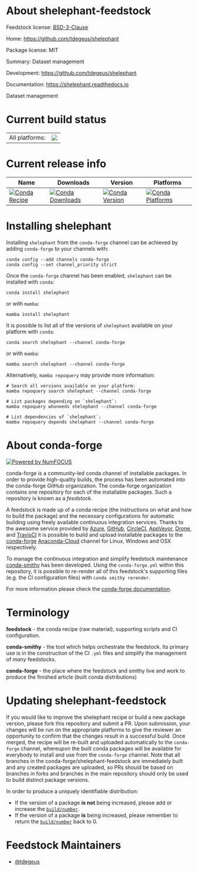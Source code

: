 About shelephant-feedstock
==========================

Feedstock license: [BSD-3-Clause](https://github.com/conda-forge/shelephant-feedstock/blob/main/LICENSE.txt)

Home: https://github.com/tdegeus/shelephant

Package license: MIT

Summary: Dataset management

Development: https://github.com/tdegeus/shelephant

Documentation: https://shelephant.readthedocs.io

Dataset management

Current build status
====================


<table><tr><td>All platforms:</td>
    <td>
      <a href="https://dev.azure.com/conda-forge/feedstock-builds/_build/latest?definitionId=11184&branchName=main">
        <img src="https://dev.azure.com/conda-forge/feedstock-builds/_apis/build/status/shelephant-feedstock?branchName=main">
      </a>
    </td>
  </tr>
</table>

Current release info
====================

| Name | Downloads | Version | Platforms |
| --- | --- | --- | --- |
| [![Conda Recipe](https://img.shields.io/badge/recipe-shelephant-green.svg)](https://anaconda.org/conda-forge/shelephant) | [![Conda Downloads](https://img.shields.io/conda/dn/conda-forge/shelephant.svg)](https://anaconda.org/conda-forge/shelephant) | [![Conda Version](https://img.shields.io/conda/vn/conda-forge/shelephant.svg)](https://anaconda.org/conda-forge/shelephant) | [![Conda Platforms](https://img.shields.io/conda/pn/conda-forge/shelephant.svg)](https://anaconda.org/conda-forge/shelephant) |

Installing shelephant
=====================

Installing `shelephant` from the `conda-forge` channel can be achieved by adding `conda-forge` to your channels with:

```
conda config --add channels conda-forge
conda config --set channel_priority strict
```

Once the `conda-forge` channel has been enabled, `shelephant` can be installed with `conda`:

```
conda install shelephant
```

or with `mamba`:

```
mamba install shelephant
```

It is possible to list all of the versions of `shelephant` available on your platform with `conda`:

```
conda search shelephant --channel conda-forge
```

or with `mamba`:

```
mamba search shelephant --channel conda-forge
```

Alternatively, `mamba repoquery` may provide more information:

```
# Search all versions available on your platform:
mamba repoquery search shelephant --channel conda-forge

# List packages depending on `shelephant`:
mamba repoquery whoneeds shelephant --channel conda-forge

# List dependencies of `shelephant`:
mamba repoquery depends shelephant --channel conda-forge
```


About conda-forge
=================

[![Powered by
NumFOCUS](https://img.shields.io/badge/powered%20by-NumFOCUS-orange.svg?style=flat&colorA=E1523D&colorB=007D8A)](https://numfocus.org)

conda-forge is a community-led conda channel of installable packages.
In order to provide high-quality builds, the process has been automated into the
conda-forge GitHub organization. The conda-forge organization contains one repository
for each of the installable packages. Such a repository is known as a *feedstock*.

A feedstock is made up of a conda recipe (the instructions on what and how to build
the package) and the necessary configurations for automatic building using freely
available continuous integration services. Thanks to the awesome service provided by
[Azure](https://azure.microsoft.com/en-us/services/devops/), [GitHub](https://github.com/),
[CircleCI](https://circleci.com/), [AppVeyor](https://www.appveyor.com/),
[Drone](https://cloud.drone.io/welcome), and [TravisCI](https://travis-ci.com/)
it is possible to build and upload installable packages to the
[conda-forge](https://anaconda.org/conda-forge) [Anaconda-Cloud](https://anaconda.org/)
channel for Linux, Windows and OSX respectively.

To manage the continuous integration and simplify feedstock maintenance
[conda-smithy](https://github.com/conda-forge/conda-smithy) has been developed.
Using the ``conda-forge.yml`` within this repository, it is possible to re-render all of
this feedstock's supporting files (e.g. the CI configuration files) with ``conda smithy rerender``.

For more information please check the [conda-forge documentation](https://conda-forge.org/docs/).

Terminology
===========

**feedstock** - the conda recipe (raw material), supporting scripts and CI configuration.

**conda-smithy** - the tool which helps orchestrate the feedstock.
                   Its primary use is in the construction of the CI ``.yml`` files
                   and simplify the management of *many* feedstocks.

**conda-forge** - the place where the feedstock and smithy live and work to
                  produce the finished article (built conda distributions)


Updating shelephant-feedstock
=============================

If you would like to improve the shelephant recipe or build a new
package version, please fork this repository and submit a PR. Upon submission,
your changes will be run on the appropriate platforms to give the reviewer an
opportunity to confirm that the changes result in a successful build. Once
merged, the recipe will be re-built and uploaded automatically to the
`conda-forge` channel, whereupon the built conda packages will be available for
everybody to install and use from the `conda-forge` channel.
Note that all branches in the conda-forge/shelephant-feedstock are
immediately built and any created packages are uploaded, so PRs should be based
on branches in forks and branches in the main repository should only be used to
build distinct package versions.

In order to produce a uniquely identifiable distribution:
 * If the version of a package **is not** being increased, please add or increase
   the [``build/number``](https://docs.conda.io/projects/conda-build/en/latest/resources/define-metadata.html#build-number-and-string).
 * If the version of a package **is** being increased, please remember to return
   the [``build/number``](https://docs.conda.io/projects/conda-build/en/latest/resources/define-metadata.html#build-number-and-string)
   back to 0.

Feedstock Maintainers
=====================

* [@tdegeus](https://github.com/tdegeus/)


<!-- dummy commit to enable rerendering -->

